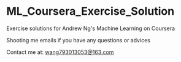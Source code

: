 # ML_Coursera_Exercise_Solution
Exercise solutions for Andrew Ng's Machine Learning on Coursera

Shooting me emails if you have any questions or advices

Contact me at: wang793013053@163.com
